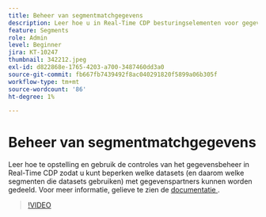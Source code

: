```yaml
---
title: Beheer van segmentmatchgegevens
description: Leer hoe u in Real-Time CDP besturingselementen voor gegevensbeheer instelt en gebruikt, zodat u kunt beperken welke gegevenssets (en dus welke segmenten die gegevensset gebruiken... (Beschrijvingen moeten tussen 60 en 160 tekens lang zijn)
feature: Segments
role: Admin
level: Beginner
jira: KT-10247
thumbnail: 342212.jpeg
exl-id: d822868e-1765-4203-a700-3487460dd3a0
source-git-commit: fb667fb7439492f8ac040291820f5899a06b305f
workflow-type: tm+mt
source-wordcount: '86'
ht-degree: 1%

---
```


# Beheer van segmentmatchgegevens

Leer hoe te opstelling en gebruik de controles van het gegevensbeheer in Real-Time CDP zodat u kunt beperken welke datasets (en daarom welke segmenten die datasets gebruiken) met gegevenspartners kunnen worden gedeeld. Voor meer informatie, gelieve te zien de [ documentatie ](https://experienceleague.adobe.com/docs/experience-platform/segmentation/ui/segment-match/overview.html?lang=nl).

>[!VIDEO](https://video.tv.adobe.com/v/342212/?learn=on&enablevpops)
